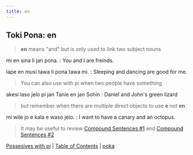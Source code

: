 ```yaml
---
title: en
---
```


## Toki Pona: en

> **en** means "and" but is only used to link two subject nouns

mi en sina li jan pona.
: You and I are freinds.

lape en musi tawa li pona tawa mi.
: Sleeping and dancing are good for me.

> You can also use with pi when two people have something

akesi laso jelo pi jan Tanie en jan Sohin
: Daniel and John's green lizard

> but remember when there are multiple direct objects to use **e** not **en**

mi wile jo e kala e waso jelo.
: I want to have a canary and an octopus.

> It may be useful to review [Compound Sentences #1](13CompoundSentences.md) and [Compound Sentences #2](17CompoundSentences.md)

[Possesives with pi](41piPosessives.md) | [Table of Contents](toc.md) | [poka](43poka.md)